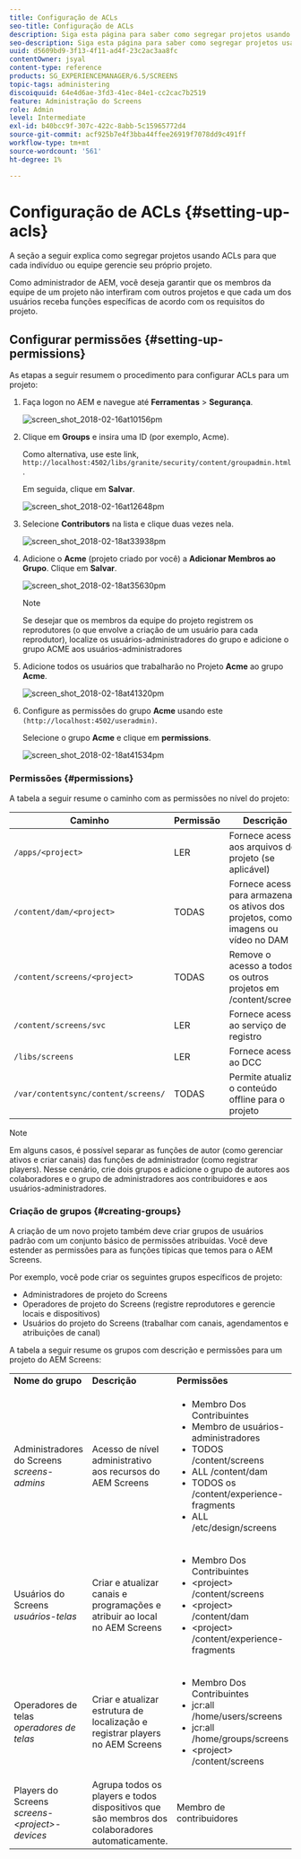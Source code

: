 ```yaml
---
title: Configuração de ACLs
seo-title: Configuração de ACLs
description: Siga esta página para saber como segregar projetos usando ACLs para que cada indivíduo ou equipe gerencie seu próprio projeto.
seo-description: Siga esta página para saber como segregar projetos usando ACLs para que cada indivíduo ou equipe gerencie seu próprio projeto.
uuid: d5609bd9-3f13-4f11-ad4f-23c2ac3aa8fc
contentOwner: jsyal
content-type: reference
products: SG_EXPERIENCEMANAGER/6.5/SCREENS
topic-tags: administering
discoiquuid: 64e4d6ae-3fd3-41ec-84e1-cc2cac7b2519
feature: Administração do Screens
role: Admin
level: Intermediate
exl-id: b40bcc9f-307c-422c-8abb-5c15965772d4
source-git-commit: acf925b7e4f3bba44ffee26919f7078dd9c491ff
workflow-type: tm+mt
source-wordcount: '561'
ht-degree: 1%

---
```


# Configuração de ACLs {#setting-up-acls}

A seção a seguir explica como segregar projetos usando ACLs para que cada indivíduo ou equipe gerencie seu próprio projeto.

Como administrador de AEM, você deseja garantir que os membros da equipe de um projeto não interfiram com outros projetos e que cada um dos usuários receba funções específicas de acordo com os requisitos do projeto.

## Configurar permissões {#setting-up-permissions}

As etapas a seguir resumem o procedimento para configurar ACLs para um projeto:

1. Faça logon no AEM e navegue até **Ferramentas** > **Segurança**.

   ![screen_shot_2018-02-16at10156pm](assets/screen_shot_2018-02-16at10156pm.png)

1. Clique em **Groups** e insira uma ID (por exemplo, Acme).

   Como alternativa, use este link, `http://localhost:4502/libs/granite/security/content/groupadmin.html`.

   Em seguida, clique em **Salvar**.

   ![screen_shot_2018-02-16at12648pm](assets/screen_shot_2018-02-16at12648pm.png)

1. Selecione **Contributors** na lista e clique duas vezes nela.

   ![screen_shot_2018-02-18at33938pm](assets/screen_shot_2018-02-18at33938pm.png)

1. Adicione o **Acme** (projeto criado por você) a **Adicionar Membros ao Grupo**. Clique em **Salvar**.

   ![screen_shot_2018-02-18at35630pm](assets/screen_shot_2018-02-18at35630pm.png)

   >[!NOTE]
   >
   >Se desejar que os membros da equipe do projeto registrem os reprodutores (o que envolve a criação de um usuário para cada reprodutor), localize os usuários-administradores do grupo e adicione o grupo ACME aos usuários-administradores

1. Adicione todos os usuários que trabalharão no Projeto **Acme** ao grupo **Acme**.

   ![screen_shot_2018-02-18at41320pm](assets/screen_shot_2018-02-18at41320pm.png)

1. Configure as permissões do grupo **Acme** usando este `(http://localhost:4502/useradmin)`.

   Selecione o grupo **Acme** e clique em **permissions**.

   ![screen_shot_2018-02-18at41534pm](assets/screen_shot_2018-02-18at41534pm.png)

### Permissões {#permissions}

A tabela a seguir resume o caminho com as permissões no nível do projeto:

| **Caminho** | **Permissão** | **Descrição** |
|---|---|---|
| `/apps/<project>` | LER | Fornece acesso aos arquivos do projeto (se aplicável) |
| `/content/dam/<project>` | TODAS | Fornece acesso para armazenar os ativos dos projetos, como imagens ou vídeo no DAM |
| `/content/screens/<project>` | TODAS | Remove o acesso a todos os outros projetos em /content/screens |
| `/content/screens/svc` | LER | Fornece acesso ao serviço de registro |
| `/libs/screens` | LER | Fornece acesso ao DCC |
| `/var/contentsync/content/screens/` | TODAS | Permite atualizar o conteúdo offline para o projeto |

>[!NOTE]
>
>Em alguns casos, é possível separar as funções de autor (como gerenciar ativos e criar canais) das funções de administrador (como registrar players). Nesse cenário, crie dois grupos e adicione o grupo de autores aos colaboradores e o grupo de administradores aos contribuidores e aos usuários-administradores.

### Criação de grupos {#creating-groups}

A criação de um novo projeto também deve criar grupos de usuários padrão com um conjunto básico de permissões atribuídas. Você deve estender as permissões para as funções típicas que temos para o AEM Screens.

Por exemplo, você pode criar os seguintes grupos específicos de projeto:

* Administradores de projeto do Screens
* Operadores de projeto do Screens (registre reprodutores e gerencie locais e dispositivos)
* Usuários do projeto do Screens (trabalhar com canais, agendamentos e atribuições de canal)

A tabela a seguir resume os grupos com descrição e permissões para um projeto do AEM Screens:

<table>
 <tbody>
  <tr>
   <td><strong>Nome do grupo</strong></td>
   <td><strong>Descrição</strong></td>
   <td><strong>Permissões</strong></td>
  </tr>
  <tr>
   <td>Administradores do Screens<br /> <em>screens-admins</em></td>
   <td>Acesso de nível administrativo aos recursos do AEM Screens</td>
   <td>
    <ul>
     <li>Membro Dos Contribuintes</li>
     <li>Membro de usuários-administradores</li>
     <li>TODOS /content/screens</li>
     <li>ALL /content/dam</li>
     <li>TODOS os /content/experience-fragments</li>
     <li>ALL /etc/design/screens</li>
    </ul> </td>
  </tr>
  <tr>
   <td>Usuários do Screens<br /> <em>usuários-telas</em></td>
   <td>Criar e atualizar canais e programações e atribuir ao local no AEM Screens</td>
   <td>
    <ul>
     <li>Membro Dos Contribuintes</li>
     <li>&lt;project&gt; /content/screens</li>
     <li>&lt;project&gt; /content/dam</li>
     <li>&lt;project&gt; /content/experience-fragments</li>
    </ul> </td>
  </tr>
  <tr>
   <td>Operadores de telas<br /> <em>operadores de telas</em></td>
   <td>Criar e atualizar estrutura de localização e registrar players no AEM Screens</td>
   <td>
    <ul>
     <li>Membro Dos Contribuintes</li>
     <li>jcr:all /home/users/screens</li>
     <li>jcr:all /home/groups/screens</li>
     <li>&lt;project&gt; /content/screens</li>
    </ul> </td>
  </tr>
  <tr>
   <td>Players do Screens<br /> <em>screens-&lt;project&gt;-devices</em></td>
   <td>Agrupa todos os players e todos dispositivos que são membros dos colaboradores automaticamente.</td>
   <td><p> Membro de contribuidores</p> </td>
  </tr>
 </tbody>
</table>
